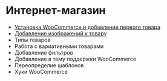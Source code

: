 # Интернет-магазин

- [Установка WooCommerce и добавление первого товара](content/install.md)
- [Добавление изображений к товару](add-images-to-a-product.md)
- Типы товаров
- Работа с вариативными товарами
- Добавление фильтров
- Добавление в тему поддержки WooCommerce
- Переопределие шаблонов
- Хуки WooCommerce